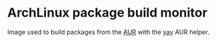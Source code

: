 # ArchLinux package build monitor

Image used to build packages from the [AUR](https://aur.archlinux.org/) with the [yay](https://github.com/Jguer/yay) AUR helper.
